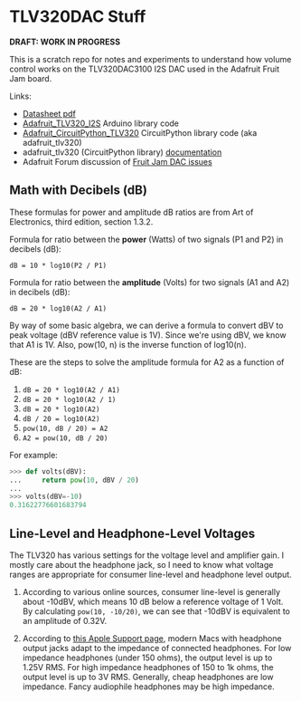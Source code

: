 <!-- SPDX-License-Identifier: MIT -->
<!-- SPDX-FileCopyrightText: Copyright 2025 Sam Blenny -->
# TLV320DAC Stuff

**DRAFT: WORK IN PROGRESS**

This is a scratch repo for notes and experiments to understand how volume
control works on the TLV320DAC3100 I2S DAC used in the Adafruit Fruit Jam
board.

Links:
- [Datasheet pdf](https://cdn-learn.adafruit.com/assets/assets/000/136/051/original/TLV320DAC3100_Low-Power_Stereo_Audio_DAC_With_Audio_Processing_and_Mono_Class-D_Speaker_Amplifier_datasheet_%28Rev._C%29_-_tlv320dac3100.pdf)
- [Adafruit_TLV320_I2S](https://github.com/adafruit/Adafruit_TLV320_I2S)
   Arduino library code
- [Adafruit_CircuitPython_TLV320](https://github.com/adafruit/Adafruit_CircuitPython_TLV320)
   CircuitPython library code (aka adafruit_tlv320)
- adafruit_tlv320 (CircuitPython library) [documentation](https://docs.circuitpython.org/projects/tlv320/en/latest/)
- Adafruit Forum discussion of [Fruit Jam DAC issues](https://forums.adafruit.com/viewtopic.php?t=219717)


## Math with Decibels (dB)

These formulas for power and amplitude dB ratios are from Art of Electronics,
third edition, section 1.3.2.

Formula for ratio between the **power** (Watts) of two signals (P1 and P2) in
decibels (dB):

```
dB = 10 * log10(P2 / P1)
```

Formula for ratio between the **amplitude** (Volts) for two signals (A1 and A2)
in decibels (dB):

```
dB = 20 * log10(A2 / A1)
```

By way of some basic algebra, we can derive a formula to convert dBV to peak
voltage (dBV reference value is 1V). Since we're using dBV, we know that A1 is
1V. Also, pow(10, n) is the inverse function of log10(n).

These are the steps to solve the amplitude formula for A2 as a function of dB:
1. `dB = 20 * log10(A2 / A1)`
2. `dB = 20 * log10(A2 / 1)`
3. `dB = 20 * log10(A2)`
4. `dB / 20 = log10(A2)`
5. `pow(10, dB / 20) = A2`
6. `A2 = pow(10, dB / 20)`

For example:
```python
>>> def volts(dBV):
...     return pow(10, dBV / 20)
...
>>> volts(dBV=-10)
0.31622776601683794
```


## Line-Level and Headphone-Level Voltages

The TLV320 has various settings for the voltage level and amplifier gain. I
mostly care about the headphone jack, so I need to know what voltage ranges are
appropriate for consumer line-level and headphone level output.

1. According to various online sources, consumer line-level is generally about
   -10dBV, which means 10 dB below a reference voltage of 1 Volt. By
   calculating `pow(10, -10/20)`, we can see that -10dBV is equivalent to an
   amplitude of 0.32V.

2. According to
   [this Apple Support page](https://support.apple.com/en-us/108351),
   modern Macs with headphone output jacks adapt to the impedance of connected
   headphones. For low impedance headphones (under 150 ohms), the output level
   is up to 1.25V RMS. For high impedance headphones of 150 to 1k ohms, the
   output level is up to 3V RMS. Generally, cheap headphones are low impedance.
   Fancy audiophile headphones may be high impedance.
